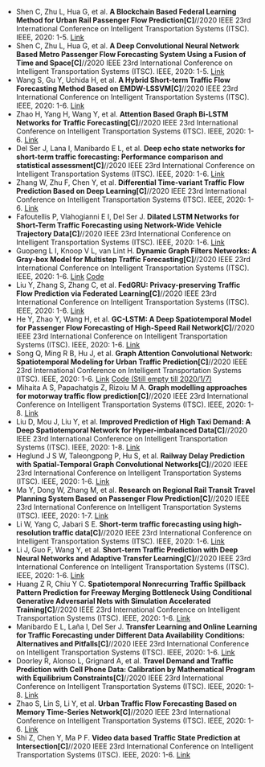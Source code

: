 * Shen C, Zhu L, Hua G, et al. <b>A Blockchain Based Federal Learning Method for Urban Rail Passenger Flow Prediction[C]</b>//2020 IEEE 23rd International Conference on Intelligent Transportation Systems (ITSC). IEEE, 2020: 1-5. [Link](https://ieeexplore.ieee.org/abstract/document/9294642/)
* Shen C, Zhu L, Hua G, et al. <b>A Deep Convolutional Neural Network Based Metro Passenger Flow Forecasting System Using a Fusion of Time and Space[C]</b>//2020 IEEE 23rd International Conference on Intelligent Transportation Systems (ITSC). IEEE, 2020: 1-5. [Link](https://ieeexplore.ieee.org/abstract/document/9294507/)
* Wang S, Gu Y, Uchida H, et al. <b>A Hybrid Short-term Traffic Flow Forecasting Method Based on EMDW-LSSVM[C]</b>//2020 IEEE 23rd International Conference on Intelligent Transportation Systems (ITSC). IEEE, 2020: 1-6. [Link](https://ieeexplore.ieee.org/abstract/document/9294727/)
* Zhao H, Yang H, Wang Y, et al. <b>Attention Based Graph Bi-LSTM Networks for Traffic Forecasting[C]</b>//2020 IEEE 23rd International Conference on Intelligent Transportation Systems (ITSC). IEEE, 2020: 1-6. [Link](https://ieeexplore.ieee.org/abstract/document/9294470/)
* Del Ser J, Lana I, Manibardo E L, et al. <b>Deep echo state networks for short-term traffic forecasting: Performance comparison and statistical assessment[C]</b>//2020 IEEE 23rd International Conference on Intelligent Transportation Systems (ITSC). IEEE, 2020: 1-6. [Link](https://ieeexplore.ieee.org/abstract/document/9294200/)
* Zhang W, Zhu F, Chen Y, et al. <b>Differential Time-variant Traffic Flow Prediction Based on Deep Learning[C]</b>//2020 IEEE 23rd International Conference on Intelligent Transportation Systems (ITSC). IEEE, 2020: 1-6. [Link](https://ieeexplore.ieee.org/abstract/document/9294745/)
* Fafoutellis P, Vlahogianni E I, Del Ser J. <b>Dilated LSTM Networks for Short-Term Traffic Forecasting using Network-Wide Vehicle Trajectory Data[C]</b>//2020 IEEE 23rd International Conference on Intelligent Transportation Systems (ITSC). IEEE, 2020: 1-6. [Link](https://ieeexplore.ieee.org/abstract/document/9294752/)
* Guopeng L I, Knoop V L, van Lint H. <b>Dynamic Graph Filters Networks: A Gray-box Model for Multistep Traffic Forecasting[C]</b>//2020 IEEE 23rd International Conference on Intelligent Transportation Systems (ITSC). IEEE, 2020: 1-6. [Link](https://ieeexplore.ieee.org/abstract/document/9294627/) [Code](https://github.com/RomainLITUD/DGCN_traffic_forecasting)
* Liu Y, Zhang S, Zhang C, et al. <b>FedGRU: Privacy-preserving Traffic Flow Prediction via Federated Learning[C]</b>//2020 IEEE 23rd International Conference on Intelligent Transportation Systems (ITSC). IEEE, 2020: 1-6. [Link](https://ieeexplore.ieee.org/abstract/document/9294453)
* He Y, Zhao Y, Wang H, et al. <b>GC-LSTM: A Deep Spatiotemporal Model for Passenger Flow Forecasting of High-Speed Rail Network[C]</b>//2020 IEEE 23rd International Conference on Intelligent Transportation Systems (ITSC). IEEE, 2020: 1-6. [Link](https://ieeexplore.ieee.org/abstract/document/9294700/)
* Song Q, Ming R B, Hu J, et al. <b>Graph Attention Convolutional Network: Spatiotemporal Modeling for Urban Traffic Prediction[C]</b>//2020 IEEE 23rd International Conference on Intelligent Transportation Systems (ITSC). IEEE, 2020: 1-6. [Link](https://ieeexplore.ieee.org/abstract/document/9294580/) [Code (Still empty till 2020/1/7)](https://github.com/simmonssong/GAC-Net)
* Mihaita A S, Papachatgis Z, Rizoiu M A. <b>Graph modelling approaches for motorway traffic flow prediction[C]</b>//2020 IEEE 23rd International Conference on Intelligent Transportation Systems (ITSC). IEEE, 2020: 1-8. [Link](https://ieeexplore.ieee.org/abstract/document/9294744/)
* Liu D, Mou J, Liu Y, et al. <b>Improved Prediction of High Taxi Demand: A Deep Spatiotemporal Network for Hyper-imbalanced Data[C]</b>//2020 IEEE 23rd International Conference on Intelligent Transportation Systems (ITSC). IEEE, 2020: 1-8. [Link](https://ieeexplore.ieee.org/abstract/document/9294616/)
* Heglund J S W, Taleongpong P, Hu S, et al. <b>Railway Delay Prediction with Spatial-Temporal Graph Convolutional Networks[C]</b>//2020 IEEE 23rd International Conference on Intelligent Transportation Systems (ITSC). IEEE, 2020: 1-6. [Link](https://ieeexplore.ieee.org/abstract/document/9294742/)
* Ma Y, Dong W, Zhang M, et al. <b>Research on Regional Rail Transit Travel Planning System Based on Passenger Flow Prediction[C]</b>//2020 IEEE 23rd International Conference on Intelligent Transportation Systems (ITSC). IEEE, 2020: 1-7. [Link](https://ieeexplore.ieee.org/abstract/document/9294404/)
* Li W, Yang C, Jabari S E. <b>Short-term traffic forecasting using high-resolution traffic data[C]</b>//2020 IEEE 23rd International Conference on Intelligent Transportation Systems (ITSC). IEEE, 2020: 1-6. [Link](https://ieeexplore.ieee.org/abstract/document/9294706/)
* Li J, Guo F, Wang Y, et al. <b>Short-term Traffic Prediction with Deep Neural Networks and Adaptive Transfer Learning[C]</b>//2020 IEEE 23rd International Conference on Intelligent Transportation Systems (ITSC). IEEE, 2020: 1-6. [Link](https://ieeexplore.ieee.org/document/9294409)
* Huang Z R, Chiu Y C. <b>Spatiotemporal Nonrecurring Traffic Spillback Pattern Prediction for Freeway Merging Bottleneck Using Conditional Generative Adversarial Nets with Simulation Accelerated Training[C]</b>//2020 IEEE 23rd International Conference on Intelligent Transportation Systems (ITSC). IEEE, 2020: 1-6. [Link](https://ieeexplore.ieee.org/abstract/document/9294201/)
* Manibardo E L, Laña I, Del Ser J. <b>Transfer Learning and Online Learning for Traffic Forecasting under Different Data Availability Conditions: Alternatives and Pitfalls[C]</b>//2020 IEEE 23rd International Conference on Intelligent Transportation Systems (ITSC). IEEE, 2020: 1-6. [Link](https://ieeexplore.ieee.org/abstract/document/9294557)
* Doorley R, Alonso L, Grignard A, et al. <b>Travel Demand and Traffic Prediction with Cell Phone Data: Calibration by Mathematical Program with Equilibrium Constraints[C]</b>//2020 IEEE 23rd International Conference on Intelligent Transportation Systems (ITSC). IEEE, 2020: 1-8. [Link](https://ieeexplore.ieee.org/abstract/document/9294614)
* Zhao S, Lin S, Li Y, et al. <b>Urban Traffic Flow Forecasting Based on Memory Time-Series Network[C]</b>//2020 IEEE 23rd International Conference on Intelligent Transportation Systems (ITSC). IEEE, 2020: 1-6. [Link](https://ieeexplore.ieee.org/abstract/document/9294385/)
* Shi Z, Chen Y, Ma P F. <b>Video data based Traffic State Prediction at Intersection[C]</b>//2020 IEEE 23rd International Conference on Intelligent Transportation Systems (ITSC). IEEE, 2020: 1-6. [Link](https://ieeexplore.ieee.org/abstract/document/9294309/)